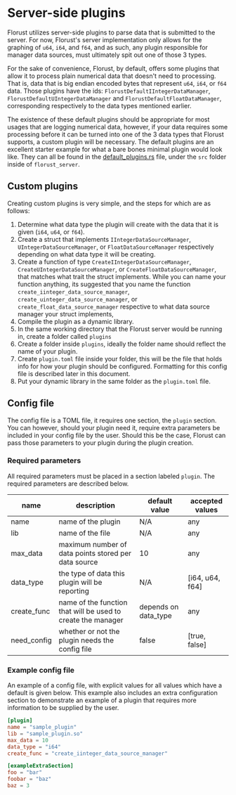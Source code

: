 # Server-side plugins

Florust utilizes server-side plugins to parse data that is submitted to the server. For now, Florust's server implementation only allows for the graphing of `u64`, `i64`, and `f64`, and as such, any plugin responsible for manager data sources, must ultimately spit out one of those 3 types.

For the sake of convenience, Florust, by default, offers some plugins that allow it to process plain numerical data that doesn't need to processing. That is, data that is big endian encoded bytes that represent `u64`, `i64`, or `f64` data. Those plugins have the ids: `FlorustDefaultIIntegerDataManager`, `FlorustDefaultUIntegerDataManager` and `FlorustDefaultFloatDataManager`, corresponding respectively to the data types mentioned earlier.

The existence of these default plugins should be appropriate for most usages that are logging numerical data, however, if your data requires some processing before it can be turned into one of the 3 data types that Florust supports, a custom plugin will be necessary. The default plugins are an excellent starter example for what a bare bones minimal plugin would look like. They can all be found in the [default_plugins.rs](/florust_server/src/default_plugins.rs) file, under the `src` folder inside of `florust_server`.

## Custom plugins

Creating custom plugins is very simple, and the steps for which are as follows:

1. Determine what data type the plugin will create with the data that it is given (`i64`, `u64`, or `f64`).
2. Create a struct that implements `IIntegerDataSourceManager`, `UIntegerDataSourceManager`, or `FloatDataSourceManager` respectively depending on what data type it will be creating.
3. Create a function of type `CreateIIntegerDataSourceManager`, `CreateUIntegerDataSourceManager`, or `CreateFloatDataSourceManager`, that matches what trait the struct implements. While you can name your function anything, its suggested that you name the function `create_iinteger_data_source_manager`, `create_uinteger_data_source_manager`, or `create_float_data_source_manager` respective to what data source manager your struct implements,
4. Compile the plugin as a dynamic library.
5. In the same working directory that the Florust server would be running in, create a folder called `plugins`
6. Create a folder inside `plugins`, ideally the folder name should reflect the name of your plugin.
7. Create `plugin.toml` file inside your folder, this will be the file that holds info for how your plugin should be configured. Formatting for this config file is described later in this document.
8. Put your dynamic library in the same folder as the `plugin.toml` file.

## Config file

The config file is a TOML file, it requires one section, the `plugin` section. You can however, should your plugin need it, require extra parameters be included in your config file by the user. Should this be the case, Florust can pass those parameters to your plugin during the plugin creation.

### Required parameters

All required parameters must be placed in a section labeled `plugin`. The required parameters are described below.

| name        | description                                                  | default value        | accepted values |
| ----------- | ------------------------------------------------------------ | -------------------- | --------------- |
| name        | name of the plugin                                           | N/A                  | any             |
| lib         | name of the file                                             | N/A                  | any             |
| max_data    | maximum number of data points stored per data source         | 10                   | any             |
| data_type   | the type of data this plugin will be reporting               | N/A                  | [i64, u64, f64] |
| create_func | name of the function that will be used to create the manager | depends on data_type | any             |
| need_config | whether or not the plugin needs the config file              | false                | [true, false]   |

### Example config file

An example of a config file, with explicit values for all values which have a default is given below. This example also includes an extra configuration section to demonstrate an example of a plugin that requires more information to be supplied by the user.

```toml
[plugin]
name = "sample_plugin"
lib = "sample_plugin.so"
max_data = 10
data_type = "i64"
create_func = "create_iinteger_data_source_manager"

[exampleExtraSection]
foo = "bar"
foobar = "baz"
baz = 3
```
